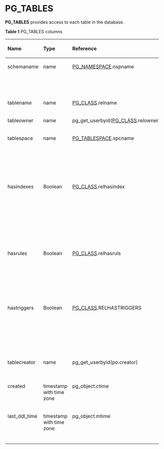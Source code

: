 # PG\_TABLES<a name="EN-US_TOPIC_0289900821"></a>

**PG\_TABLES**  provides access to each table in the database.

**Table  1**  PG\_TABLES columns

<a name="en-us_topic_0283137488_en-us_topic_0237122467_en-us_topic_0059777576_t8c0df88104d342bd8a76ed20ca67ff17"></a>
<table><thead align="left"><tr id="en-us_topic_0283137488_en-us_topic_0237122467_en-us_topic_0059777576_r9031a74f568949f8b75d9a3b1e11c632"><th class="cellrowborder" valign="top" width="19.24%" id="mcps1.2.5.1.1"><p id="en-us_topic_0283137488_en-us_topic_0237122467_en-us_topic_0059777576_a1bcf7f2d0b334b819ab657926267d8af"><a name="en-us_topic_0283137488_en-us_topic_0237122467_en-us_topic_0059777576_a1bcf7f2d0b334b819ab657926267d8af"></a><a name="en-us_topic_0283137488_en-us_topic_0237122467_en-us_topic_0059777576_a1bcf7f2d0b334b819ab657926267d8af"></a>Name</p>
</th>
<th class="cellrowborder" valign="top" width="12.34%" id="mcps1.2.5.1.2"><p id="en-us_topic_0283137488_en-us_topic_0237122467_en-us_topic_0059777576_a6759115dc6844fd1be44732bfdc31708"><a name="en-us_topic_0283137488_en-us_topic_0237122467_en-us_topic_0059777576_a6759115dc6844fd1be44732bfdc31708"></a><a name="en-us_topic_0283137488_en-us_topic_0237122467_en-us_topic_0059777576_a6759115dc6844fd1be44732bfdc31708"></a>Type</p>
</th>
<th class="cellrowborder" valign="top" width="32.11%" id="mcps1.2.5.1.3"><p id="en-us_topic_0283137488_en-us_topic_0237122467_en-us_topic_0059777576_a97a88874e0184f0db8cd2dba5a09c5cd"><a name="en-us_topic_0283137488_en-us_topic_0237122467_en-us_topic_0059777576_a97a88874e0184f0db8cd2dba5a09c5cd"></a><a name="en-us_topic_0283137488_en-us_topic_0237122467_en-us_topic_0059777576_a97a88874e0184f0db8cd2dba5a09c5cd"></a>Reference</p>
</th>
<th class="cellrowborder" valign="top" width="36.309999999999995%" id="mcps1.2.5.1.4"><p id="en-us_topic_0283137488_en-us_topic_0237122467_en-us_topic_0059777576_a014e3ca2cfaa49f9bc8f13383300cd39"><a name="en-us_topic_0283137488_en-us_topic_0237122467_en-us_topic_0059777576_a014e3ca2cfaa49f9bc8f13383300cd39"></a><a name="en-us_topic_0283137488_en-us_topic_0237122467_en-us_topic_0059777576_a014e3ca2cfaa49f9bc8f13383300cd39"></a>Description</p>
</th>
</tr>
</thead>
<tbody><tr id="en-us_topic_0283137488_en-us_topic_0237122467_en-us_topic_0059777576_r67d2f34990334fb5a32f24bee7ceaf8f"><td class="cellrowborder" valign="top" width="19.24%" headers="mcps1.2.5.1.1 "><p id="en-us_topic_0283137488_en-us_topic_0237122467_en-us_topic_0059777576_ad1175698bff640d9965f6f46f279864b"><a name="en-us_topic_0283137488_en-us_topic_0237122467_en-us_topic_0059777576_ad1175698bff640d9965f6f46f279864b"></a><a name="en-us_topic_0283137488_en-us_topic_0237122467_en-us_topic_0059777576_ad1175698bff640d9965f6f46f279864b"></a>schemaname</p>
</td>
<td class="cellrowborder" valign="top" width="12.34%" headers="mcps1.2.5.1.2 "><p id="en-us_topic_0283137488_en-us_topic_0237122467_en-us_topic_0059777576_a32375828299b40f786eb0bab88ccc898"><a name="en-us_topic_0283137488_en-us_topic_0237122467_en-us_topic_0059777576_a32375828299b40f786eb0bab88ccc898"></a><a name="en-us_topic_0283137488_en-us_topic_0237122467_en-us_topic_0059777576_a32375828299b40f786eb0bab88ccc898"></a>name</p>
</td>
<td class="cellrowborder" valign="top" width="32.11%" headers="mcps1.2.5.1.3 "><p id="en-us_topic_0283137488_en-us_topic_0237122467_en-us_topic_0059777576_a37b2fd2860594e1d8434840a9d680e5b"><a name="en-us_topic_0283137488_en-us_topic_0237122467_en-us_topic_0059777576_a37b2fd2860594e1d8434840a9d680e5b"></a><a name="en-us_topic_0283137488_en-us_topic_0237122467_en-us_topic_0059777576_a37b2fd2860594e1d8434840a9d680e5b"></a><a href="pg_namespace.md">PG_NAMESPACE</a>.nspname</p>
</td>
<td class="cellrowborder" valign="top" width="36.309999999999995%" headers="mcps1.2.5.1.4 "><p id="en-us_topic_0283137488_en-us_topic_0237122467_en-us_topic_0059777576_a0dbcafed47aa407386280f5bfe3e7035"><a name="en-us_topic_0283137488_en-us_topic_0237122467_en-us_topic_0059777576_a0dbcafed47aa407386280f5bfe3e7035"></a><a name="en-us_topic_0283137488_en-us_topic_0237122467_en-us_topic_0059777576_a0dbcafed47aa407386280f5bfe3e7035"></a>Name of the schema that contains a table</p>
</td>
</tr>
<tr id="en-us_topic_0283137488_en-us_topic_0237122467_en-us_topic_0059777576_r29bd84497d3f4cf19b0df155933ed15b"><td class="cellrowborder" valign="top" width="19.24%" headers="mcps1.2.5.1.1 "><p id="en-us_topic_0283137488_en-us_topic_0237122467_en-us_topic_0059777576_af2ac21f96b064a0db639298e43cfb513"><a name="en-us_topic_0283137488_en-us_topic_0237122467_en-us_topic_0059777576_af2ac21f96b064a0db639298e43cfb513"></a><a name="en-us_topic_0283137488_en-us_topic_0237122467_en-us_topic_0059777576_af2ac21f96b064a0db639298e43cfb513"></a>tablename</p>
</td>
<td class="cellrowborder" valign="top" width="12.34%" headers="mcps1.2.5.1.2 "><p id="en-us_topic_0283137488_en-us_topic_0237122467_en-us_topic_0059777576_a0627d7af09144e3c8a7673e7fa70569c"><a name="en-us_topic_0283137488_en-us_topic_0237122467_en-us_topic_0059777576_a0627d7af09144e3c8a7673e7fa70569c"></a><a name="en-us_topic_0283137488_en-us_topic_0237122467_en-us_topic_0059777576_a0627d7af09144e3c8a7673e7fa70569c"></a>name</p>
</td>
<td class="cellrowborder" valign="top" width="32.11%" headers="mcps1.2.5.1.3 "><p id="en-us_topic_0283137488_en-us_topic_0237122467_en-us_topic_0059777576_a6032b4be34f74893b2cee3b23874ec57"><a name="en-us_topic_0283137488_en-us_topic_0237122467_en-us_topic_0059777576_a6032b4be34f74893b2cee3b23874ec57"></a><a name="en-us_topic_0283137488_en-us_topic_0237122467_en-us_topic_0059777576_a6032b4be34f74893b2cee3b23874ec57"></a><a href="pg_class.md">PG_CLASS</a>.relname</p>
</td>
<td class="cellrowborder" valign="top" width="36.309999999999995%" headers="mcps1.2.5.1.4 "><p id="en-us_topic_0283137488_en-us_topic_0237122467_en-us_topic_0059777576_ab2ceeda6d7734643bb49e8f10a3ca4c6"><a name="en-us_topic_0283137488_en-us_topic_0237122467_en-us_topic_0059777576_ab2ceeda6d7734643bb49e8f10a3ca4c6"></a><a name="en-us_topic_0283137488_en-us_topic_0237122467_en-us_topic_0059777576_ab2ceeda6d7734643bb49e8f10a3ca4c6"></a>Table name</p>
</td>
</tr>
<tr id="en-us_topic_0283137488_en-us_topic_0237122467_en-us_topic_0059777576_r9fbb7d1a9505435586e5bf94c838a867"><td class="cellrowborder" valign="top" width="19.24%" headers="mcps1.2.5.1.1 "><p id="en-us_topic_0283137488_en-us_topic_0237122467_en-us_topic_0059777576_abc06bdf089254fda9f5eab7b7dcf402d"><a name="en-us_topic_0283137488_en-us_topic_0237122467_en-us_topic_0059777576_abc06bdf089254fda9f5eab7b7dcf402d"></a><a name="en-us_topic_0283137488_en-us_topic_0237122467_en-us_topic_0059777576_abc06bdf089254fda9f5eab7b7dcf402d"></a>tableowner</p>
</td>
<td class="cellrowborder" valign="top" width="12.34%" headers="mcps1.2.5.1.2 "><p id="en-us_topic_0283137488_en-us_topic_0237122467_en-us_topic_0059777576_a7fb18776b3d94ed88b2458ecec434b1f"><a name="en-us_topic_0283137488_en-us_topic_0237122467_en-us_topic_0059777576_a7fb18776b3d94ed88b2458ecec434b1f"></a><a name="en-us_topic_0283137488_en-us_topic_0237122467_en-us_topic_0059777576_a7fb18776b3d94ed88b2458ecec434b1f"></a>name</p>
</td>
<td class="cellrowborder" valign="top" width="32.11%" headers="mcps1.2.5.1.3 "><p id="en-us_topic_0283137488_en-us_topic_0237122467_en-us_topic_0059777576_add6f676e48bb4612b0f6033d0fdabdfe"><a name="en-us_topic_0283137488_en-us_topic_0237122467_en-us_topic_0059777576_add6f676e48bb4612b0f6033d0fdabdfe"></a><a name="en-us_topic_0283137488_en-us_topic_0237122467_en-us_topic_0059777576_add6f676e48bb4612b0f6033d0fdabdfe"></a>pg_get_userbyid(<a href="pg_class.md">PG_CLASS</a>.relowner)</p>
</td>
<td class="cellrowborder" valign="top" width="36.309999999999995%" headers="mcps1.2.5.1.4 "><p id="en-us_topic_0283137488_en-us_topic_0237122467_en-us_topic_0059777576_a9be9a65a919443aa996e6adcbbd732a9"><a name="en-us_topic_0283137488_en-us_topic_0237122467_en-us_topic_0059777576_a9be9a65a919443aa996e6adcbbd732a9"></a><a name="en-us_topic_0283137488_en-us_topic_0237122467_en-us_topic_0059777576_a9be9a65a919443aa996e6adcbbd732a9"></a>Table owner</p>
</td>
</tr>
<tr id="en-us_topic_0283137488_en-us_topic_0237122467_en-us_topic_0059777576_r819a784127e044bebdf21bc859e6cc72"><td class="cellrowborder" valign="top" width="19.24%" headers="mcps1.2.5.1.1 "><p id="en-us_topic_0283137488_en-us_topic_0237122467_en-us_topic_0059777576_ad3ceffde17204e0f8b43b64692fc4941"><a name="en-us_topic_0283137488_en-us_topic_0237122467_en-us_topic_0059777576_ad3ceffde17204e0f8b43b64692fc4941"></a><a name="en-us_topic_0283137488_en-us_topic_0237122467_en-us_topic_0059777576_ad3ceffde17204e0f8b43b64692fc4941"></a>tablespace</p>
</td>
<td class="cellrowborder" valign="top" width="12.34%" headers="mcps1.2.5.1.2 "><p id="en-us_topic_0283137488_en-us_topic_0237122467_en-us_topic_0059777576_a535409ffea6b4a38a75fc7881660b70e"><a name="en-us_topic_0283137488_en-us_topic_0237122467_en-us_topic_0059777576_a535409ffea6b4a38a75fc7881660b70e"></a><a name="en-us_topic_0283137488_en-us_topic_0237122467_en-us_topic_0059777576_a535409ffea6b4a38a75fc7881660b70e"></a>name</p>
</td>
<td class="cellrowborder" valign="top" width="32.11%" headers="mcps1.2.5.1.3 "><p id="en-us_topic_0283137488_en-us_topic_0237122467_en-us_topic_0059777576_aeb54109ff23542e3842a88abb88dc69f"><a name="en-us_topic_0283137488_en-us_topic_0237122467_en-us_topic_0059777576_aeb54109ff23542e3842a88abb88dc69f"></a><a name="en-us_topic_0283137488_en-us_topic_0237122467_en-us_topic_0059777576_aeb54109ff23542e3842a88abb88dc69f"></a><a href="pg_tablespace.md">PG_TABLESPACE</a>.spcname</p>
</td>
<td class="cellrowborder" valign="top" width="36.309999999999995%" headers="mcps1.2.5.1.4 "><p id="en-us_topic_0283137488_en-us_topic_0237122467_en-us_topic_0059777576_a01cce719b07c472d83f3239bc54cb4b7"><a name="en-us_topic_0283137488_en-us_topic_0237122467_en-us_topic_0059777576_a01cce719b07c472d83f3239bc54cb4b7"></a><a name="en-us_topic_0283137488_en-us_topic_0237122467_en-us_topic_0059777576_a01cce719b07c472d83f3239bc54cb4b7"></a>Tablespace that contains the table (default value: <strong id="en-us_topic_0283137488_en-us_topic_0237122467_b1475491965414"><a name="en-us_topic_0283137488_en-us_topic_0237122467_b1475491965414"></a><a name="en-us_topic_0283137488_en-us_topic_0237122467_b1475491965414"></a>null</strong>)</p>
</td>
</tr>
<tr id="en-us_topic_0283137488_en-us_topic_0237122467_en-us_topic_0059777576_r35604eecc2cf4d16ae51583e837552f0"><td class="cellrowborder" valign="top" width="19.24%" headers="mcps1.2.5.1.1 "><p id="en-us_topic_0283137488_en-us_topic_0237122467_en-us_topic_0059777576_ad79edbd2855446dea590190e557bc07f"><a name="en-us_topic_0283137488_en-us_topic_0237122467_en-us_topic_0059777576_ad79edbd2855446dea590190e557bc07f"></a><a name="en-us_topic_0283137488_en-us_topic_0237122467_en-us_topic_0059777576_ad79edbd2855446dea590190e557bc07f"></a>hasindexes</p>
</td>
<td class="cellrowborder" valign="top" width="12.34%" headers="mcps1.2.5.1.2 "><p id="en-us_topic_0283137488_en-us_topic_0237122467_en-us_topic_0059777576_aa973f4e438d64ea3807fecb1a1d6723d"><a name="en-us_topic_0283137488_en-us_topic_0237122467_en-us_topic_0059777576_aa973f4e438d64ea3807fecb1a1d6723d"></a><a name="en-us_topic_0283137488_en-us_topic_0237122467_en-us_topic_0059777576_aa973f4e438d64ea3807fecb1a1d6723d"></a><span id="en-us_topic_0283137488_en-us_topic_0237122467_text199352537317"><a name="en-us_topic_0283137488_en-us_topic_0237122467_text199352537317"></a><a name="en-us_topic_0283137488_en-us_topic_0237122467_text199352537317"></a>Boolean</span></p>
</td>
<td class="cellrowborder" valign="top" width="32.11%" headers="mcps1.2.5.1.3 "><p id="en-us_topic_0283137488_en-us_topic_0237122467_en-us_topic_0059777576_a9c8bd160764e44799e62c61caaa641fd"><a name="en-us_topic_0283137488_en-us_topic_0237122467_en-us_topic_0059777576_a9c8bd160764e44799e62c61caaa641fd"></a><a name="en-us_topic_0283137488_en-us_topic_0237122467_en-us_topic_0059777576_a9c8bd160764e44799e62c61caaa641fd"></a><a href="pg_class.md">PG_CLASS</a>.relhasindex</p>
</td>
<td class="cellrowborder" valign="top" width="36.309999999999995%" headers="mcps1.2.5.1.4 "><p id="en-us_topic_0283137488_en-us_topic_0237122467_en-us_topic_0059777576_a51d192f4a84d4d2ba3eb3c4eb22645bc"><a name="en-us_topic_0283137488_en-us_topic_0237122467_en-us_topic_0059777576_a51d192f4a84d4d2ba3eb3c4eb22645bc"></a><a name="en-us_topic_0283137488_en-us_topic_0237122467_en-us_topic_0059777576_a51d192f4a84d4d2ba3eb3c4eb22645bc"></a>The value is <strong id="en-us_topic_0283137488_b690513454310"><a name="en-us_topic_0283137488_b690513454310"></a><a name="en-us_topic_0283137488_b690513454310"></a>true</strong> if the table has (or recently had) an index; otherwise, the value is <strong id="en-us_topic_0283137488_b8793143718439"><a name="en-us_topic_0283137488_b8793143718439"></a><a name="en-us_topic_0283137488_b8793143718439"></a>false</strong>.</p>
</td>
</tr>
<tr id="en-us_topic_0283137488_en-us_topic_0237122467_en-us_topic_0059777576_r0109ea424d004a558c9d95e2da972303"><td class="cellrowborder" valign="top" width="19.24%" headers="mcps1.2.5.1.1 "><p id="en-us_topic_0283137488_en-us_topic_0237122467_en-us_topic_0059777576_a85ff28c8392646c59611bcac60c78151"><a name="en-us_topic_0283137488_en-us_topic_0237122467_en-us_topic_0059777576_a85ff28c8392646c59611bcac60c78151"></a><a name="en-us_topic_0283137488_en-us_topic_0237122467_en-us_topic_0059777576_a85ff28c8392646c59611bcac60c78151"></a>hasrules</p>
</td>
<td class="cellrowborder" valign="top" width="12.34%" headers="mcps1.2.5.1.2 "><p id="en-us_topic_0283137488_en-us_topic_0237122467_en-us_topic_0059777576_a52a71c826d2f4816861707ec32525370"><a name="en-us_topic_0283137488_en-us_topic_0237122467_en-us_topic_0059777576_a52a71c826d2f4816861707ec32525370"></a><a name="en-us_topic_0283137488_en-us_topic_0237122467_en-us_topic_0059777576_a52a71c826d2f4816861707ec32525370"></a><span id="en-us_topic_0283137488_en-us_topic_0237122467_text24511551433"><a name="en-us_topic_0283137488_en-us_topic_0237122467_text24511551433"></a><a name="en-us_topic_0283137488_en-us_topic_0237122467_text24511551433"></a>Boolean</span></p>
</td>
<td class="cellrowborder" valign="top" width="32.11%" headers="mcps1.2.5.1.3 "><p id="en-us_topic_0283137488_en-us_topic_0237122467_en-us_topic_0059777576_aa06a632292f444e1b1780f88e4524835"><a name="en-us_topic_0283137488_en-us_topic_0237122467_en-us_topic_0059777576_aa06a632292f444e1b1780f88e4524835"></a><a name="en-us_topic_0283137488_en-us_topic_0237122467_en-us_topic_0059777576_aa06a632292f444e1b1780f88e4524835"></a><a href="pg_class.md">PG_CLASS</a>.relhasruls</p>
</td>
<td class="cellrowborder" valign="top" width="36.309999999999995%" headers="mcps1.2.5.1.4 "><p id="en-us_topic_0283137488_en-us_topic_0237122467_en-us_topic_0059777576_a743f990ff7ca4bde8aa71cb8bd4ee29b"><a name="en-us_topic_0283137488_en-us_topic_0237122467_en-us_topic_0059777576_a743f990ff7ca4bde8aa71cb8bd4ee29b"></a><a name="en-us_topic_0283137488_en-us_topic_0237122467_en-us_topic_0059777576_a743f990ff7ca4bde8aa71cb8bd4ee29b"></a>The value is <strong id="en-us_topic_0283137488_b201231357194217"><a name="en-us_topic_0283137488_b201231357194217"></a><a name="en-us_topic_0283137488_b201231357194217"></a>true</strong> if the table has rules; otherwise, the value is <strong id="en-us_topic_0283137488_b181281757114210"><a name="en-us_topic_0283137488_b181281757114210"></a><a name="en-us_topic_0283137488_b181281757114210"></a>false</strong>.</p>
</td>
</tr>
<tr id="en-us_topic_0283137488_en-us_topic_0237122467_en-us_topic_0059777576_r91fbffbc841f49718ea51aa073c15af1"><td class="cellrowborder" valign="top" width="19.24%" headers="mcps1.2.5.1.1 "><p id="en-us_topic_0283137488_en-us_topic_0237122467_en-us_topic_0059777576_a2d59ce7066b64b639aee50aae2732610"><a name="en-us_topic_0283137488_en-us_topic_0237122467_en-us_topic_0059777576_a2d59ce7066b64b639aee50aae2732610"></a><a name="en-us_topic_0283137488_en-us_topic_0237122467_en-us_topic_0059777576_a2d59ce7066b64b639aee50aae2732610"></a>hastriggers</p>
</td>
<td class="cellrowborder" valign="top" width="12.34%" headers="mcps1.2.5.1.2 "><p id="en-us_topic_0283137488_en-us_topic_0237122467_en-us_topic_0059777576_a7da65276aa724b37bf5634ca24556ca0"><a name="en-us_topic_0283137488_en-us_topic_0237122467_en-us_topic_0059777576_a7da65276aa724b37bf5634ca24556ca0"></a><a name="en-us_topic_0283137488_en-us_topic_0237122467_en-us_topic_0059777576_a7da65276aa724b37bf5634ca24556ca0"></a><span id="en-us_topic_0283137488_en-us_topic_0237122467_text1332015617318"><a name="en-us_topic_0283137488_en-us_topic_0237122467_text1332015617318"></a><a name="en-us_topic_0283137488_en-us_topic_0237122467_text1332015617318"></a>Boolean</span></p>
</td>
<td class="cellrowborder" valign="top" width="32.11%" headers="mcps1.2.5.1.3 "><p id="en-us_topic_0283137488_en-us_topic_0237122467_en-us_topic_0059777576_a7ccee0d99b614c0291855f12a116a436"><a name="en-us_topic_0283137488_en-us_topic_0237122467_en-us_topic_0059777576_a7ccee0d99b614c0291855f12a116a436"></a><a name="en-us_topic_0283137488_en-us_topic_0237122467_en-us_topic_0059777576_a7ccee0d99b614c0291855f12a116a436"></a><a href="pg_class.md">PG_CLASS</a>.RELHASTRIGGERS</p>
</td>
<td class="cellrowborder" valign="top" width="36.309999999999995%" headers="mcps1.2.5.1.4 "><p id="en-us_topic_0283137488_en-us_topic_0237122467_en-us_topic_0059777576_ae8c59b5687374d52bd5da054cee166c0"><a name="en-us_topic_0283137488_en-us_topic_0237122467_en-us_topic_0059777576_ae8c59b5687374d52bd5da054cee166c0"></a><a name="en-us_topic_0283137488_en-us_topic_0237122467_en-us_topic_0059777576_ae8c59b5687374d52bd5da054cee166c0"></a>The value is <strong id="en-us_topic_0283137488_en-us_topic_0237122467_b1422805485312"><a name="en-us_topic_0283137488_en-us_topic_0237122467_b1422805485312"></a><a name="en-us_topic_0283137488_en-us_topic_0237122467_b1422805485312"></a>TRUE</strong> if the table has triggers; otherwise, the value is <strong id="en-us_topic_0283137488_en-us_topic_0237122467_b447225217540"><a name="en-us_topic_0283137488_en-us_topic_0237122467_b447225217540"></a><a name="en-us_topic_0283137488_en-us_topic_0237122467_b447225217540"></a>FALSE</strong>.</p>
</td>
</tr>
<tr id="en-us_topic_0283137488_row574733891"><td class="cellrowborder" valign="top" width="19.24%" headers="mcps1.2.5.1.1 "><p id="en-us_topic_0283137488_p775433799"><a name="en-us_topic_0283137488_p775433799"></a><a name="en-us_topic_0283137488_p775433799"></a>tablecreator</p>
</td>
<td class="cellrowborder" valign="top" width="12.34%" headers="mcps1.2.5.1.2 "><p id="en-us_topic_0283137488_p87518332091"><a name="en-us_topic_0283137488_p87518332091"></a><a name="en-us_topic_0283137488_p87518332091"></a>name</p>
</td>
<td class="cellrowborder" valign="top" width="32.11%" headers="mcps1.2.5.1.3 "><p id="en-us_topic_0283137488_p197510333912"><a name="en-us_topic_0283137488_p197510333912"></a><a name="en-us_topic_0283137488_p197510333912"></a>pg_get_userbyid(po.creator)</p>
</td>
<td class="cellrowborder" valign="top" width="36.309999999999995%" headers="mcps1.2.5.1.4 "><p id="en-us_topic_0283137488_p147515331293"><a name="en-us_topic_0283137488_p147515331293"></a><a name="en-us_topic_0283137488_p147515331293"></a>Table creator.</p>
</td>
</tr>
<tr id="en-us_topic_0283137488_row114011362094"><td class="cellrowborder" valign="top" width="19.24%" headers="mcps1.2.5.1.1 "><p id="en-us_topic_0283137488_p34015361893"><a name="en-us_topic_0283137488_p34015361893"></a><a name="en-us_topic_0283137488_p34015361893"></a>created</p>
</td>
<td class="cellrowborder" valign="top" width="12.34%" headers="mcps1.2.5.1.2 "><p id="en-us_topic_0283137488_p1940193610910"><a name="en-us_topic_0283137488_p1940193610910"></a><a name="en-us_topic_0283137488_p1940193610910"></a>timestamp with time zone</p>
</td>
<td class="cellrowborder" valign="top" width="32.11%" headers="mcps1.2.5.1.3 "><p id="en-us_topic_0283137488_p1140233610910"><a name="en-us_topic_0283137488_p1140233610910"></a><a name="en-us_topic_0283137488_p1140233610910"></a>pg_object.ctime</p>
</td>
<td class="cellrowborder" valign="top" width="36.309999999999995%" headers="mcps1.2.5.1.4 "><p id="en-us_topic_0283137488_p1040233610912"><a name="en-us_topic_0283137488_p1040233610912"></a><a name="en-us_topic_0283137488_p1040233610912"></a>Creation time of the object</p>
</td>
</tr>
<tr id="en-us_topic_0283137488_row115031401692"><td class="cellrowborder" valign="top" width="19.24%" headers="mcps1.2.5.1.1 "><p id="en-us_topic_0283137488_p125032405912"><a name="en-us_topic_0283137488_p125032405912"></a><a name="en-us_topic_0283137488_p125032405912"></a>last_ddl_time</p>
</td>
<td class="cellrowborder" valign="top" width="12.34%" headers="mcps1.2.5.1.2 "><p id="en-us_topic_0283137488_p19503164018915"><a name="en-us_topic_0283137488_p19503164018915"></a><a name="en-us_topic_0283137488_p19503164018915"></a>timestamp with time zone</p>
</td>
<td class="cellrowborder" valign="top" width="32.11%" headers="mcps1.2.5.1.3 "><p id="en-us_topic_0283137488_p1050316402915"><a name="en-us_topic_0283137488_p1050316402915"></a><a name="en-us_topic_0283137488_p1050316402915"></a>pg_object.mtime</p>
</td>
<td class="cellrowborder" valign="top" width="36.309999999999995%" headers="mcps1.2.5.1.4 "><p id="en-us_topic_0283137488_p12503194011915"><a name="en-us_topic_0283137488_p12503194011915"></a><a name="en-us_topic_0283137488_p12503194011915"></a>Last modification time of the object</p>
</td>
</tr>
</tbody>
</table>

